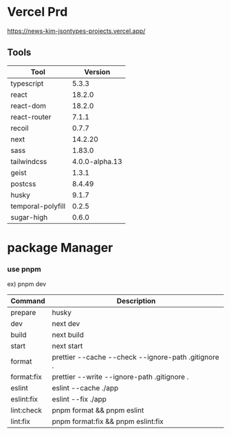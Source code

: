 # Vercel Prd

https://news-kim-jsontypes-projects.vercel.app/

## Tools

| Tool              | Version        |
| ----------------- | -------------- |
| typescript        | 5.3.3          |
| react             | 18.2.0         |
| react-dom         | 18.2.0         |
| react-router      | 7.1.1          |
| recoil            | 0.7.7          |
| next              | 14.2.20        |
| sass              | 1.83.0         |
| tailwindcss       | 4.0.0-alpha.13 |
| geist             | 1.3.1          |
| postcss           | 8.4.49         |
| husky             | 9.1.7          |
| temporal-polyfill | 0.2.5          |
| sugar-high        | 0.6.0          |

# package Manager

### use pnpm

ex) pnpm dev

| Command    | Description                                         |
| ---------- | --------------------------------------------------- |
| prepare    | husky                                               |
| dev        | next dev                                            |
| build      | next build                                          |
| start      | next start                                          |
| format     | prettier --cache --check --ignore-path .gitignore . |
| format:fix | prettier --write --ignore-path .gitignore .         |
| eslint     | eslint --cache ./app                                |
| eslint:fix | eslint --fix ./app                                  |
| lint:check | pnpm format && pnpm eslint                          |
| lint:fix   | pnpm format:fix && pnpm eslint:fix                  |
